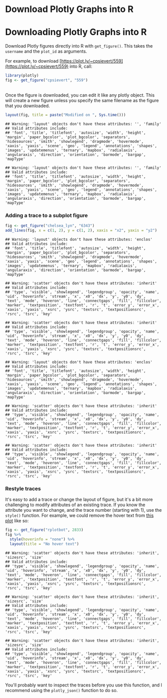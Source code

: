 # Download Plotly Graphs into R

# Downloading Plotly Graphs into R



Download Plotly figures directly into R with `get_figure()`. This takes the `username` and the `plot_id` as arguments.

For example, to download [https://plot.ly/~cpsievert/559](https://plot.ly/~cpsievert/559) into R, call:


```r
library(plotly)
fig <- get_figure("cpsievert", "559")
```

<br>
Once the figure is downloaded, you can edit it like any plotly object. This will create a new figure unless you specify the same filename as the figure that you downloaded.


```r
layout(fig, title = paste("Modified on ", Sys.time()))
```

```
## Warning: 'layout' objects don't have these attributes: '', 'family'
## Valid attributes include:
## 'font', 'title', 'titlefont', 'autosize', 'width', 'height', 'margin', 'paper_bgcolor', 'plot_bgcolor', 'separators', 'hidesources', 'smith', 'showlegend', 'dragmode', 'hovermode', 'xaxis', 'yaxis', 'scene', 'geo', 'legend', 'annotations', 'shapes', 'images', 'updatemenus', 'ternary', 'mapbox', 'radialaxis', 'angularaxis', 'direction', 'orientation', 'barmode', 'bargap', 'mapType'
```


```
## Warning: 'layout' objects don't have these attributes: '', 'family'
## Valid attributes include:
## 'font', 'title', 'titlefont', 'autosize', 'width', 'height', 'margin', 'paper_bgcolor', 'plot_bgcolor', 'separators', 'hidesources', 'smith', 'showlegend', 'dragmode', 'hovermode', 'xaxis', 'yaxis', 'scene', 'geo', 'legend', 'annotations', 'shapes', 'images', 'updatemenus', 'ternary', 'mapbox', 'radialaxis', 'angularaxis', 'direction', 'orientation', 'barmode', 'bargap', 'mapType'
```

### Adding a trace to a subplot figure


```r
fig <- get_figure("chelsea_lyn", "6343")
add_lines(fig, x = c(1, 2), y = c(1, 2), xaxis = "x2", yaxis = "y2")
```

```
## Warning: 'layout' objects don't have these attributes: 'enclos'
## Valid attributes include:
## 'font', 'title', 'titlefont', 'autosize', 'width', 'height', 'margin', 'paper_bgcolor', 'plot_bgcolor', 'separators', 'hidesources', 'smith', 'showlegend', 'dragmode', 'hovermode', 'xaxis', 'yaxis', 'scene', 'geo', 'legend', 'annotations', 'shapes', 'images', 'updatemenus', 'ternary', 'mapbox', 'radialaxis', 'angularaxis', 'direction', 'orientation', 'barmode', 'bargap', 'mapType'
```

```
## Warning: 'scatter' objects don't have these attributes: 'inherit'
## Valid attributes include:
## 'type', 'visible', 'showlegend', 'legendgroup', 'opacity', 'name', 'uid', 'hoverinfo', 'stream', 'x', 'x0', 'dx', 'y', 'y0', 'dy', 'text', 'mode', 'hoveron', 'line', 'connectgaps', 'fill', 'fillcolor', 'marker', 'textposition', 'textfont', 'r', 't', 'error_y', 'error_x', 'xaxis', 'yaxis', 'xsrc', 'ysrc', 'textsrc', 'textpositionsrc', 'rsrc', 'tsrc', 'key'

## Warning: 'scatter' objects don't have these attributes: 'inherit'
## Valid attributes include:
## 'type', 'visible', 'showlegend', 'legendgroup', 'opacity', 'name', 'uid', 'hoverinfo', 'stream', 'x', 'x0', 'dx', 'y', 'y0', 'dy', 'text', 'mode', 'hoveron', 'line', 'connectgaps', 'fill', 'fillcolor', 'marker', 'textposition', 'textfont', 'r', 't', 'error_y', 'error_x', 'xaxis', 'yaxis', 'xsrc', 'ysrc', 'textsrc', 'textpositionsrc', 'rsrc', 'tsrc', 'key'
```


```
## Warning: 'layout' objects don't have these attributes: 'enclos'
## Valid attributes include:
## 'font', 'title', 'titlefont', 'autosize', 'width', 'height', 'margin', 'paper_bgcolor', 'plot_bgcolor', 'separators', 'hidesources', 'smith', 'showlegend', 'dragmode', 'hovermode', 'xaxis', 'yaxis', 'scene', 'geo', 'legend', 'annotations', 'shapes', 'images', 'updatemenus', 'ternary', 'mapbox', 'radialaxis', 'angularaxis', 'direction', 'orientation', 'barmode', 'bargap', 'mapType'
```

```
## Warning: 'scatter' objects don't have these attributes: 'inherit'
## Valid attributes include:
## 'type', 'visible', 'showlegend', 'legendgroup', 'opacity', 'name', 'uid', 'hoverinfo', 'stream', 'x', 'x0', 'dx', 'y', 'y0', 'dy', 'text', 'mode', 'hoveron', 'line', 'connectgaps', 'fill', 'fillcolor', 'marker', 'textposition', 'textfont', 'r', 't', 'error_y', 'error_x', 'xaxis', 'yaxis', 'xsrc', 'ysrc', 'textsrc', 'textpositionsrc', 'rsrc', 'tsrc', 'key'

## Warning: 'scatter' objects don't have these attributes: 'inherit'
## Valid attributes include:
## 'type', 'visible', 'showlegend', 'legendgroup', 'opacity', 'name', 'uid', 'hoverinfo', 'stream', 'x', 'x0', 'dx', 'y', 'y0', 'dy', 'text', 'mode', 'hoveron', 'line', 'connectgaps', 'fill', 'fillcolor', 'marker', 'textposition', 'textfont', 'r', 't', 'error_y', 'error_x', 'xaxis', 'yaxis', 'xsrc', 'ysrc', 'textsrc', 'textpositionsrc', 'rsrc', 'tsrc', 'key'
```

### Restyle traces

It's easy to add a trace or change the layout of figure, but it's a bit more challenging to modify attributes of an existing trace. If you know the attribute you want to change, and the trace number (starting with 1), use the `style()` function. For example, we could remove the hover text from [this plot](https://plot.ly/~RPlotBot/2833) like so:


```r
fig <- get_figure("rplotbot", 2833)
fig %>% 
  style(hoverinfo = "none") %>% 
  layout(title = "No hover text")
```

```
## Warning: 'scatter' objects don't have these attributes: 'inherit', 'sizesrc', 'size'
## Valid attributes include:
## 'type', 'visible', 'showlegend', 'legendgroup', 'opacity', 'name', 'uid', 'hoverinfo', 'stream', 'x', 'x0', 'dx', 'y', 'y0', 'dy', 'text', 'mode', 'hoveron', 'line', 'connectgaps', 'fill', 'fillcolor', 'marker', 'textposition', 'textfont', 'r', 't', 'error_y', 'error_x', 'xaxis', 'yaxis', 'xsrc', 'ysrc', 'textsrc', 'textpositionsrc', 'rsrc', 'tsrc', 'key'

## Warning: 'scatter' objects don't have these attributes: 'inherit', 'sizesrc', 'size'
## Valid attributes include:
## 'type', 'visible', 'showlegend', 'legendgroup', 'opacity', 'name', 'uid', 'hoverinfo', 'stream', 'x', 'x0', 'dx', 'y', 'y0', 'dy', 'text', 'mode', 'hoveron', 'line', 'connectgaps', 'fill', 'fillcolor', 'marker', 'textposition', 'textfont', 'r', 't', 'error_y', 'error_x', 'xaxis', 'yaxis', 'xsrc', 'ysrc', 'textsrc', 'textpositionsrc', 'rsrc', 'tsrc', 'key'
```


```
## Warning: 'scatter' objects don't have these attributes: 'inherit', 'sizesrc', 'size'
## Valid attributes include:
## 'type', 'visible', 'showlegend', 'legendgroup', 'opacity', 'name', 'uid', 'hoverinfo', 'stream', 'x', 'x0', 'dx', 'y', 'y0', 'dy', 'text', 'mode', 'hoveron', 'line', 'connectgaps', 'fill', 'fillcolor', 'marker', 'textposition', 'textfont', 'r', 't', 'error_y', 'error_x', 'xaxis', 'yaxis', 'xsrc', 'ysrc', 'textsrc', 'textpositionsrc', 'rsrc', 'tsrc', 'key'
```

You'll probably want to inspect the traces before you use this function, and I recommend using the `plotly_json()` function to do so.
